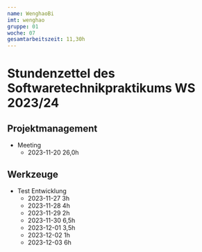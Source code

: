 ```yaml
---
name: WenghaoBi
imt: wenghao
gruppe: 01
woche: 07
gesamtarbeitszeit: 11,30h
---
```


# Stundenzettel des Softwaretechnikpraktikums WS 2023/24

## Projektmanagement
- Meeting 
  - 2023-11-20 26,0h
  
## Werkzeuge
- Test Entwicklung
    - 2023-11-27 3h
    - 2023-11-28 4h
    - 2023-11-29 2h
    - 2023-11-30 6,5h
    - 2023-12-01 3,5h
    - 2023-12-02 1h
    - 2023-12-03 6h
    
  